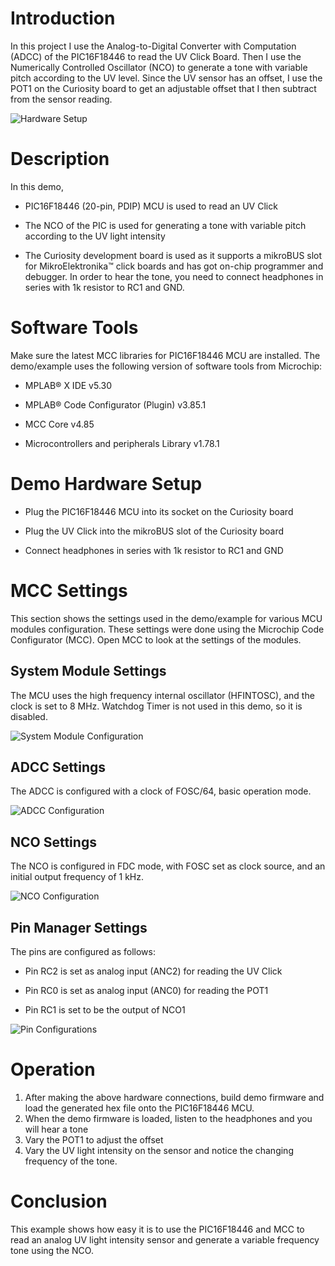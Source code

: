 # Introduction #

In this project I use the Analog-to-Digital Converter with Computation (ADCC) of the PIC16F18446 to read the UV Click Board. Then I use the Numerically Controlled Oscillator (NCO) to generate a tone with variable pitch according to the UV level. Since the UV sensor has an offset, I use the POT1 on the Curiosity board to get an adjustable offset that I then subtract from the sensor reading.

![Hardware Setup](image/HWsetup.jpg)

# Description #

In this demo,

* PIC16F18446 (20-pin, PDIP) MCU is used to read an UV Click

* The NCO of the PIC is used for generating a tone with variable pitch according to the UV light intensity

* The Curiosity development board is used as it supports a mikroBUS slot for MikroElektronika™ click boards and has got on-chip programmer and debugger.
In order to hear the tone, you need to connect headphones in series with 1k resistor to RC1 and GND.

# Software Tools #

Make sure the latest MCC libraries for PIC16F18446 MCU are installed. The demo/example uses the following version of software tools from Microchip:

* MPLAB® X IDE v5.30

* MPLAB® Code Configurator (Plugin) v3.85.1

* MCC Core v4.85

* Microcontrollers and peripherals Library v1.78.1

# Demo Hardware Setup #

* Plug the PIC16F18446 MCU into its socket on the Curiosity board

* Plug the UV Click into the mikroBUS slot of the Curiosity board

* Connect headphones in series with 1k resistor to RC1 and GND

# MCC Settings #

This section shows the settings used in the demo/example for various MCU modules configuration. These settings were done using the Microchip Code Configurator (MCC). Open MCC to look at the settings of the modules.

## System Module Settings ##

The MCU uses the high frequency internal oscillator (HFINTOSC), and the clock is set to 8 MHz. Watchdog Timer is not used in this demo, so it is disabled.

![System Module Configuration](image/systemModule.png)

## ADCC Settings ##

The ADCC is configured with a clock of FOSC/64, basic operation mode.

![ADCC Configuration](image/ADCC.png)

## NCO Settings ## 

The NCO is configured in FDC mode, with FOSC set as clock source, and an initial output frequency of 1 kHz.

![NCO Configuration](image/NCO.png)

## Pin Manager Settings ## 

The pins are configured as follows:

* Pin RC2 is set as analog input (ANC2) for reading the UV Click

* Pin RC0 is set as analog input (ANC0) for reading the POT1

* Pin RC1 is set to be the output of NCO1

![Pin Configurations](image/pinModule.png)

# Operation # 
1. After making the above hardware connections, build demo firmware and load the generated hex file onto the PIC16F18446 MCU.
2. When the demo firmware is loaded, listen to the headphones and you will hear a tone
3. Vary the POT1 to adjust the offset
4. Vary the UV light intensity on the sensor and notice the changing frequency of the tone.

# Conclusion # 

This example shows how easy it is to use the PIC16F18446 and MCC to read an analog UV light intensity sensor and generate a variable frequency tone using the NCO.
